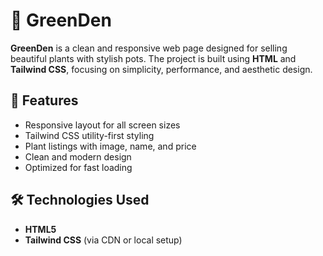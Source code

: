 # 🌿 GreenDen

**GreenDen** is a clean and responsive web page designed for selling beautiful plants with stylish pots. The project is built using **HTML** and **Tailwind CSS**, focusing on simplicity, performance, and aesthetic design.


## 🚀 Features

- Responsive layout for all screen sizes
- Tailwind CSS utility-first styling
- Plant listings with image, name, and price
- Clean and modern design
- Optimized for fast loading

## 🛠️ Technologies Used

- **HTML5**
- **Tailwind CSS** (via CDN or local setup)
